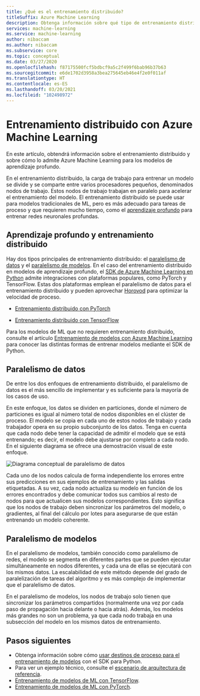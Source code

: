 ```yaml
---
title: ¿Qué es el entrenamiento distribuido?
titleSuffix: Azure Machine Learning
description: Obtenga información sobre qué tipo de entrenamiento distribuido se admite en Azure Machine Learning y conozca las integraciones del marco de código abierto disponibles para el entrenamiento distribuido.
services: machine-learning
ms.service: machine-learning
author: nibaccam
ms.author: nibaccam
ms.subservice: core
ms.topic: conceptual
ms.date: 03/27/2020
ms.openlocfilehash: f87175500fcf5bdbcf9a5c2f499f6bab96b37b63
ms.sourcegitcommit: e6de1702d3958a3bea275645eb46e4f2e0f011af
ms.translationtype: HT
ms.contentlocale: es-ES
ms.lasthandoff: 03/20/2021
ms.locfileid: "102498972"
---
```

# <a name="distributed-training-with-azure-machine-learning"></a>Entrenamiento distribuido con Azure Machine Learning

En este artículo, obtendrá información sobre el entrenamiento distribuido y sobre cómo lo admite Azure Machine Learning para los modelos de aprendizaje profundo. 

En el entrenamiento distribuido, la carga de trabajo para entrenar un modelo se divide y se comparte entre varios procesadores pequeños, denominados nodos de trabajo. Estos nodos de trabajo trabajan en paralelo para acelerar el entrenamiento del modelo. El entrenamiento distribuido se puede usar para modelos tradicionales de ML, pero es más adecuado para tareas de proceso y que requieren mucho tiempo, como el [aprendizaje profundo](concept-deep-learning-vs-machine-learning.md) para entrenar redes neuronales profundas. 

## <a name="deep-learning-and-distributed-training"></a>Aprendizaje profundo y entrenamiento distribuido 

Hay dos tipos principales de entrenamiento distribuido: el [paralelismo de datos](#data-parallelism) y el [paralelismo de modelos](#model-parallelism). En el caso del entrenamiento distribuido en modelos de aprendizaje profundo, el [SDK de Azure Machine Learning en Python](/python/api/overview/azure/ml/intro) admite integraciones con plataformas populares, como PyTorch y TensorFlow. Estas dos plataformas emplean el paralelismo de datos para el entrenamiento distribuido y pueden aprovechar [Horovod](https://horovod.readthedocs.io/en/latest/summary_include.html) para optimizar la velocidad de proceso. 

* [Entrenamiento distribuido con PyTorch](how-to-train-pytorch.md#distributed-training)

* [Entrenamiento distribuido con TensorFlow](how-to-train-tensorflow.md#distributed-training)

Para los modelos de ML que no requieren entrenamiento distribuido, consulte el artículo [Entrenamiento de modelos con Azure Machine Learning](concept-train-machine-learning-model.md#python-sdk) para conocer las distintas formas de entrenar modelos mediante el SDK de Python.

## <a name="data-parallelism"></a>Paralelismo de datos

De entre los dos enfoques de entrenamiento distribuido, el paralelismo de datos es el más sencillo de implementar y es suficiente para la mayoría de los casos de uso.

En este enfoque, los datos se dividen en particiones, donde el número de particiones es igual al número total de nodos disponibles en el clúster de proceso. El modelo se copia en cada uno de estos nodos de trabajo y cada trabajador opera en su propio subconjunto de los datos. Tenga en cuenta que cada nodo debe tener la capacidad de admitir el modelo que se está entrenando; es decir, el modelo debe ajustarse por completo a cada nodo. En el siguiente diagrama se ofrece una demostración visual de este enfoque.

![Diagrama conceptual de paralelismo de datos](./media/concept-distributed-training/distributed-training.svg)

Cada uno de los nodos calcula de forma independiente los errores entre sus predicciones en sus ejemplos de entrenamiento y las salidas etiquetadas. A su vez, cada nodo actualiza su modelo en función de los errores encontrados y debe comunicar todos sus cambios al resto de nodos para que actualicen sus modelos correspondientes. Esto significa que los nodos de trabajo deben sincronizar los parámetros del modelo, o gradientes, al final del cálculo por lotes para asegurarse de que están entrenando un modelo coherente. 

## <a name="model-parallelism"></a>Paralelismo de modelos

En el paralelismo de modelos, también conocido como paralelismo de redes, el modelo se segmenta en diferentes partes que se pueden ejecutar simultáneamente en nodos diferentes, y cada una de ellas se ejecutará con los mismos datos. La escalabilidad de este método depende del grado de paralelización de tareas del algoritmo y es más complejo de implementar que el paralelismo de datos. 

En el paralelismo de modelos, los nodos de trabajo solo tienen que sincronizar los parámetros compartidos (normalmente una vez por cada paso de propagación hacia delante o hacia atrás). Además, los modelos más grandes no son un problema, ya que cada nodo trabaja en una subsección del modelo en los mismos datos de entrenamiento.

## <a name="next-steps"></a>Pasos siguientes

* Obtenga información sobre cómo [usar destinos de proceso para el entrenamiento de modelos](how-to-set-up-training-targets.md) con el SDK para Python.
* Para ver un ejemplo técnico, consulte el [escenario de arquitectura de referencia](/azure/architecture/reference-architectures/ai/training-deep-learning).
* [Entrenamiento de modelos de ML con TensorFlow](how-to-train-tensorflow.md).
* [Entrenamiento de modelos de ML con PyTorch](how-to-train-pytorch.md).